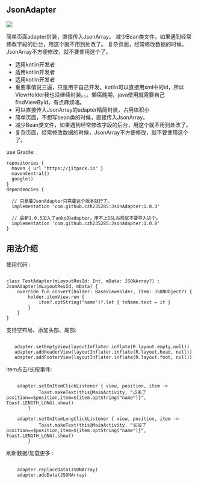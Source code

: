 ## JsonAdapter
[![](https://jitpack.io/v/czh235285/JsonAdapter.svg)](https://jitpack.io/#czh235285/JsonAdapter)



简单页面adapter封装，直接传入JsonArray。
减少Bean类文件，如果遇到经常修改字段的后台，用这个就不用到处改了。
复杂页面，经常修改数据的时候，JsonArray不方便修改，就不要使用这个了。

* 适用kotlin开发者
* 适用kotlin开发者
* 适用kotlin开发者
* 重要事情说三遍，只是用于自己开发，kotlin可以直接用xml中的id，所以ViewHolder我也没继续封装。。。懒癌晚期，java使用就需要自己findViewById，有点麻烦咯。
* 可以直接传入JsonArray的adapter精简封装，占用体积小
* 简单页面，不想写bean类的时候，直接传入JsonArray。
* 减少Bean类文件，如果遇到经常修改字段的后台，用这个就不用到处改了。
* 复杂页面，经常修改数据的时候，JsonArray不方便修改，就不要使用这个了。

use Gradle:

```
repositories {
  maven { url "https://jitpack.io" }
  mavenCentral()
  google()
}
dependencies {

  // 只是要JsonAdapter只需要这个版本就行了。
  implementation 'com.github.czh235285:JsonAdapter:1.0.3'
  
  // 最新1.0.5加入了anko的adapter，用不上DSL布局就不要导入这个。
  implementation 'com.github.czh235285:JsonAdapter:1.0.8'
}
```
## 用法介绍

使用代码 :

```

class TestAdapter(mLayoutResId: Int, mData: JSONArray?) : JsonAdapter(mLayoutResId, mData) {
    override fun convert(holder: BaseViewHolder, item: JSONObject?) {
        holder.itemView.run {
            item?.optString("name")?.let { tvName.text = it }
        }
    }
}

```

支持空布局、添加头部、尾部:

```

   adapter.setEmptyView(layoutInflater.inflate(R.layout.empty,null))
   adapter.addHeaderView(layoutInflater.inflate(R.layout.head, null))
   adapter.addFooterView(layoutInflater.inflate(R.layout.foot, null))

```

item点击/长按事件:

```

    adapter.setOnItemClickListener { view, position, item ->
            Toast.makeText(this@MainActivity, "点击了position==$position,item=${item.optString("name")}", Toast.LENGTH_LONG).show()
        }
        
	adapter.setOnItemLongClickListener { view, position, item ->
            Toast.makeText(this@MainActivity, "长按了position==$position,item=${item.optString("name")}", Toast.LENGTH_LONG).show()
        }

```

刷新数据/加载更多 :


```

    adapter.replaceData(JSONArray)
    adapter.addData(JSONArray)

```